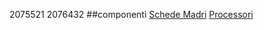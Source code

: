 2075521
2076432
##componenti
[Schede Madri](componenti/schede_madri.md)
[Processori](componenti/processori.md)
